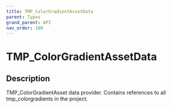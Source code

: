 ```yaml
---
title: TMP_ColorGradientAssetData
parent: Types
grand_parent: API
nav_order: 109
---
```


# TMP_ColorGradientAssetData

## Description

TMP_ColorGradientAsset data provider. Contains references to all tmp_colorgradients in the project.
